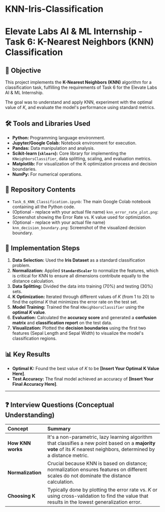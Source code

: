 # KNN-Iris-Classification
# Elevate Labs AI & ML Internship - Task 6: K-Nearest Neighbors (KNN) Classification

## 🌟 Objective

This project implements the **K-Nearest Neighbors (KNN)** algorithm for a classification task, fulfilling the requirements of Task 6 for the Elevate Labs AI & ML Internship.

The goal was to understand and apply KNN, experiment with the optimal value of *K*, and evaluate the model's performance using standard metrics.

## 🛠️ Tools and Libraries Used

* **Python:** Programming language environment.
* **Jupyter/Google Colab:** Notebook environment for execution.
* **Pandas:** Data manipulation and analysis.
* **Scikit-learn (`sklearn`):** Core library for implementing the `KNeighborsClassifier`, data splitting, scaling, and evaluation metrics.
* **Matplotlib:** For visualization of the K optimization process and decision boundaries.
* **NumPy:** For numerical operations.

## 📁 Repository Contents

* `Task_6_KNN_Classification.ipynb`: The main Google Colab notebook containing all the Python code.
* (Optional - replace with your actual file name) `knn_error_rate_plot.png`: Screenshot showing the Error Rate vs. K value used for optimization.
* (Optional - replace with your actual file name) `knn_decision_boundary.png`: Screenshot of the visualized decision boundary.

## 🚀 Implementation Steps

1.  **Data Selection:** Used the **Iris Dataset** as a standard classification problem.
2.  **Normalization:** Applied **`StandardScaler`** to normalize the features, which is critical for KNN to ensure all dimensions contribute equally to the distance calculation.
3.  **Data Splitting:** Divided the data into training (70%) and testing (30%) sets.
4.  **K Optimization:** Iterated through different values of $K$ (from 1 to 20) to find the optimal $K$ that minimizes the error rate on the test set.
5.  **Model Training:** Trained the final `KNeighborsClassifier` using the **optimal $K$ value**.
6.  **Evaluation:** Calculated the **accuracy score** and generated a **confusion matrix** and **classification report** on the test data.
7.  **Visualization:** Plotted the **decision boundaries** using the first two features (Sepal Length and Sepal Width) to visualize the model's classification regions.

## 📊 Key Results

* **Optimal K:** Found the best value of $K$ to be **[Insert Your Optimal K Value Here]**.
* **Test Accuracy:** The final model achieved an accuracy of **[Insert Your Final Accuracy Here]**.

---

## ❓ Interview Questions (Conceptual Understanding)

| Concept | Summary |
| :--- | :--- |
| **How KNN works** | It's a non-parametric, lazy learning algorithm that classifies a new point based on a **majority vote** of its $K$ nearest neighbors, determined by a distance metric. |
| **Normalization** | Crucial because KNN is based on distance; normalization ensures features on different scales do not dominate the distance calculation. |
| **Choosing K** | Typically done by plotting the error rate vs. $K$ or using cross-validation to find the value that results in the lowest generalization error. |
